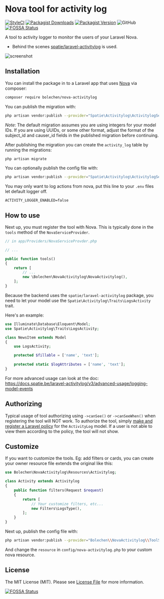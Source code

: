 # Nova tool for activity log

[![StyleCI](https://github.styleci.io/repos/174304298/shield?branch=master)](https://github.styleci.io/repos/174304298)
[![Packagist Downloads](https://img.shields.io/packagist/dt/bolechen/nova-activitylog)](https://packagist.org/packages/bolechen/nova-activitylog)
[![Packagist Version](https://img.shields.io/packagist/v/bolechen/nova-activitylog)](https://packagist.org/packages/bolechen/nova-activitylog)
![GitHub](https://img.shields.io/github/license/bolechen/nova-activitylog)
[![FOSSA Status](https://app.fossa.com/api/projects/git%2Bgithub.com%2Fbolechen%2Fnova-activitylog.svg?type=shield)](https://app.fossa.com/projects/git%2Bgithub.com%2Fbolechen%2Fnova-activitylog?ref=badge_shield)

A tool to activity logger to monitor the users of your Laravel Nova.

- Behind the scenes [spatie/laravel-activitylog](https://github.com/spatie/laravel-activitylog) is used.

![screenshot](https://raw.githubusercontent.com/bolechen/nova-activitylog/master/docs/screenshot.png?20190308)


## Installation

You can install the package in to a Laravel app that uses [Nova](https://nova.laravel.com) via composer:

```bash
composer require bolechen/nova-activitylog
```

You can publish the migration with:

```bash
php artisan vendor:publish --provider="Spatie\Activitylog\ActivitylogServiceProvider" --tag="activitylog-migrations"
```

*Note*: The default migration assumes you are using integers for your model IDs. If you are using UUIDs, or some other format, adjust the format of the subject_id and causer_id fields in the published migration before continuing.


After publishing the migration you can create the `activity_log` table by running the migrations:

```bash
php artisan migrate
```

You can optionally publish the config file with:

```bash
php artisan vendor:publish --provider="Spatie\Activitylog\ActivitylogServiceProvider" --tag="config"
```

You may only want to log actions from nova, put this line to your `.env` files let default logger off.

```env
ACTIVITY_LOGGER_ENABLED=false
```

## How to use

Next up, you must register the tool with Nova. This is typically done in the `tools` method of the `NovaServiceProvider`.

```php
// in app/Providers/NovaServiceProvder.php

// ...

public function tools()
{
    return [
        // ...
        new \Bolechen\NovaActivitylog\NovaActivitylog(),
    ];
}
```

Because the backend uses the `spatie/laravel-activitylog` package, you need to let your model use the `Spatie\Activitylog\Traits\LogsActivity` trait.

Here's an example:

```php
use Illuminate\Database\Eloquent\Model;
use Spatie\Activitylog\Traits\LogsActivity;

class NewsItem extends Model
{
    use LogsActivity;

    protected $fillable = ['name', 'text'];
    
    protected static $logAttributes = ['name', 'text'];
}
```

For more advanced usage can look at the doc: https://docs.spatie.be/laravel-activitylog/v3/advanced-usage/logging-model-events

## Authorizing

Typical usage of tool authorizing using `->canSee()` or `->canSeeWhen()` when registering the tool will NOT work. To authorize the tool, simply [make and register a Laravel policy](https://laravel.com/docs/10.x/authorization#creating-policies) for the `ActivityLog` model. If a user is not able to view them according to the policy, the tool will not show.


## Customize

If you want to customize the tools. Eg: add filters or cards, you can create your owner resource file extends the original like this:

```php
use Bolechen\NovaActivitylog\Resources\Activitylog;

class Activity extends Activitylog
{
    public function filters(Request $request)
    {
        return [
            // Your customize filters, etc...
            new Filters\LogsType(),
        ];
    }
}
```

Next up, publish the config file with:

```bash
php artisan vendor:publish --provider="Bolechen\\NovaActivitylog\\ToolServiceProvider" --tag="config"
```

And change the `resource` in `config/nova-activitylog.php` to your custom nova resource.

## License

The MIT License (MIT). Please see [License File](LICENSE) for more information.


[![FOSSA Status](https://app.fossa.com/api/projects/git%2Bgithub.com%2Fbolechen%2Fnova-activitylog.svg?type=large)](https://app.fossa.com/projects/git%2Bgithub.com%2Fbolechen%2Fnova-activitylog?ref=badge_large)
